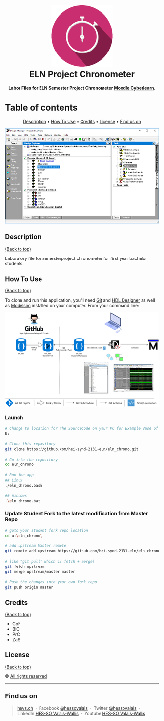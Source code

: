 <h1 align="center">
  <br>
  <img src="./img/ELN_chrono.gif" alt="ELN Chrono Logo" width="200" height="200">
  <br>
  ELN Project Chronometer
  <br>
</h1>

<h4 align="center">Labor Files for ELN Semester Project Chronometer <a href="https://cyberlearn.hes-so.ch/course/view.php?id=14276" target="_blank">Moodle Cyberlearn</a>.</h4>

# Table of contents
<p align="center">
  <a href="#description">Description</a> •
  <a href="#how-to-use">How To Use</a> •
  <a href="#credits">Credits</a> •
  <a href="#license">License</a> •
  <a href="#fund-us-on">Find us on</a>
</p>

![screenshot](img/screenshot.png)

## Description
[(Back to top)](#table-of-contents)

Laboratory file for semesterproject chronometer for first year bachelor students.

## How To Use
[(Back to top)](#table-of-contents)

To clone and run this application, you'll need [Git](https://git-scm.com) and [HDL Designer](https://www.mentor.com/products/fpga/hdl_design/hdl_designer_series/) as well as [Modelsim](https://www.mentor.com/products/fv/modelsim/) installed on your computer. From your command line:

![usage instructions](img/eln_labs_deployment-students.png)

### Launch
```bash
# Change to location for the Sourcecode on your PC for Example Base of Drive U:
U:

# Clone this repository
git clone https://github.com/hei-synd-2131-eln/eln_chrono.git

# Go into the repository
cd eln_chrono

# Run the app
## Linux
./eln_chrono.bash

## Windows
.\eln_chrono.bat
```

### Update Student **Fork** to the latest modification from **Master** Repo
```bash
# goto your student fork repo location
cd u:\eln_chrono\

# add upstream Master remote
git remote add upstream https://github.com/hei-synd-2131-eln/eln_chrono.git

# like "git pull" which is fetch + merge)
git fetch upstream
git merge upstream/master master

# Push the changes into your own fork repo
git push origin master
```

## Credits
[(Back to top)](#table-of-contents)
* CoF
* BiC
* PrC
* ZaS

## License
[(Back to top)](#table-of-contents)

:copyright: [All rights reserved](LICENSE)

---

## Find us on
> [hevs.ch](https://www.hevs.ch) &nbsp;&middot;&nbsp;
> Facebook [@hessovalais](https://www.facebook.com/hessovalais) &nbsp;&middot;&nbsp;
> Twitter [@hessovalais](https://twitter.com/hessovalais) &nbsp;&middot;&nbsp;
> LinkedIn [HES-SO Valais-Wallis](https://www.linkedin.com/groups/104343/) &nbsp;&middot;&nbsp;
> Youtube [HES-SO Valais-Wallis](https://www.youtube.com/user/HESSOVS)
